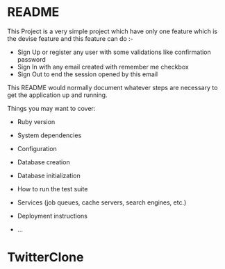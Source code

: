 # README


This Project is a very simple project which have only one feature which is the devise feature and this feature can do :-

* Sign Up or register any user with some validations like confirmation password
* Sign In with any email created with remember me checkbox
* Sign Out to end the session opened by this email

This README would normally document whatever steps are necessary to get the
application up and running.

Things you may want to cover:

* Ruby version

* System dependencies

* Configuration

* Database creation

* Database initialization

* How to run the test suite

* Services (job queues, cache servers, search engines, etc.)

* Deployment instructions

* ...
# TwitterClone
